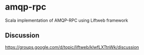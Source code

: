 amqp-rpc
========

Scala implementation of AMQP-RPC using Liftweb framework

Discussion
----------

https://groups.google.com/d/topic/liftweb/klwfLXTtnWk/discussion
